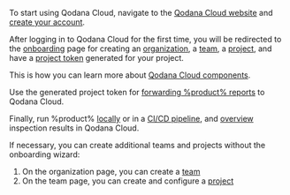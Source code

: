 [//]: # (title: Quick start)

To start using Qodana Cloud, navigate to the [Qodana Cloud website](https://qodana.cloud) and 
[create your account](cloud-get-access.xml).

After logging in to Qodana Cloud for the first time, you will be redirected to the [onboarding](cloud-onboarding.md) 
page for creating an [organization](cloud-organizations.xml), a [team](cloud-teams.xml), a [project](cloud-projects.xml), 
and have a [project token](cloud-projects.xml#cloud-manage-projects) generated for your project. 

<tip>This is how you can learn more about <a href="cloud-running-introduction.xml">Qodana Cloud components</a>.</tip>

Use the generated project token for [forwarding %product% reports](cloud-forward-reports.xml) to Qodana Cloud.

Finally, run %product% [locally](Quick-start.xml#quickstart-analyze-project-locally) or in a [CI/CD pipeline](ci.md), 
and [overview](cloud-overview-reports.xml) inspection results in Qodana Cloud.

If necessary, you can create additional teams and projects without the onboarding wizard:

1. On the organization page, you can create a [team](cloud-teams.xml#cloud-teams-create-team)
2. On the team page, you can create and configure a [project](cloud-projects.xml#cloud-create-project)
